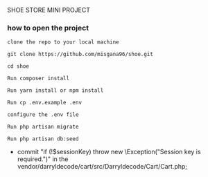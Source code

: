 SHOE STORE MINI PROJECT


###

### how to open the project
```
clone the repo to your local machine

git clone https://github.com/misgana96/shoe.git

cd shoe

Run composer install

Run yarn install or npm install

Run cp .env.example .env

configure the .env file

Run php artisan migrate

Run php artisan db:seed

```

* commit "if (!$sessionKey) throw new \Exception("Session key is required.")" in the vendor/darryldecode/cart/src/Darryldecode/Cart/Cart.php;
